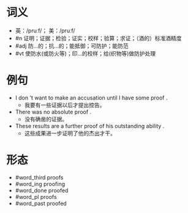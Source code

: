 # 词义
- 英：/pruːf/； 美：/pruːf/
- #n 证明；证据；检验；证实；校样；验算；求证；（酒的）标准酒精度
- #adj 防…的；抗…的；能抵御；可防护；能防范
- #vt 使防水(或防火等)；印…的校样；给(织物等)做防护处理
# 例句
- I don 't want to make an accusation until I have some proof .
	- 我要有一些证据以后才提出控告。
- There was no absolute proof .
	- 没有确凿的证据。
- These results are a further proof of his outstanding ability .
	- 这些成果进一步证明了他的杰出才干。
# 形态
- #word_third proofs
- #word_ing proofing
- #word_done proofed
- #word_pl proofs
- #word_past proofed
